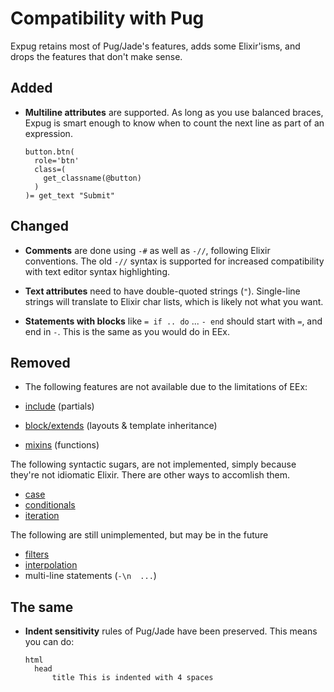 # Compatibility with Pug

Expug retains most of Pug/Jade's features, adds some Elixir'isms, and drops the features that don't make sense.

## Added

- __Multiline attributes__ are supported. As long as you use balanced braces, Expug is smart enough to know when to count the next line as part of an expression.

  ```jade
  button.btn(
    role='btn'
    class=(
      get_classname(@button)
    )
  )= get_text "Submit"
  ```

## Changed

- __Comments__ are done using `-#` as well as `-//`, following Elixir conventions. The old `-//` syntax is supported for increased compatibility with text editor syntax highlighting.

- __Text attributes__ need to have double-quoted strings (`"`). Single-line strings will translate to Elixir char lists, which is likely not what you want.

- __Statements with blocks__ like `= if .. do` ... `- end` should start with `=`, and end in `-`. This is the same as you would do in EEx.

## Removed

- The following features are not available due to the limitations of EEx:

- [include](http://jade-lang.com/reference/includes) (partials)
- [block/extends](http://jade-lang.com/reference/extends) (layouts & template inheritance)
- [mixins](http://jade-lang.com/reference/mixins) (functions)

The following syntactic sugars, are not implemented, simply because they're not idiomatic Elixir. There are other ways to accomlish them.

- [case](http://jade-lang.com/reference/case/)
- [conditionals](http://jade-lang.com/reference/conditionals)
- [iteration](http://jade-lang.com/reference/iteration)

The following are still unimplemented, but may be in the future

- [filters](http://jade-lang.com/reference/case/)
- [interpolation](http://jade-lang.com/reference/interpolation/)
- multi-line statements (`-\n  ...`)

## The same

- __Indent sensitivity__ rules of Pug/Jade have been preserved. This means you can do:

  ```jade
  html
    head
        title This is indented with 4 spaces
  ```
